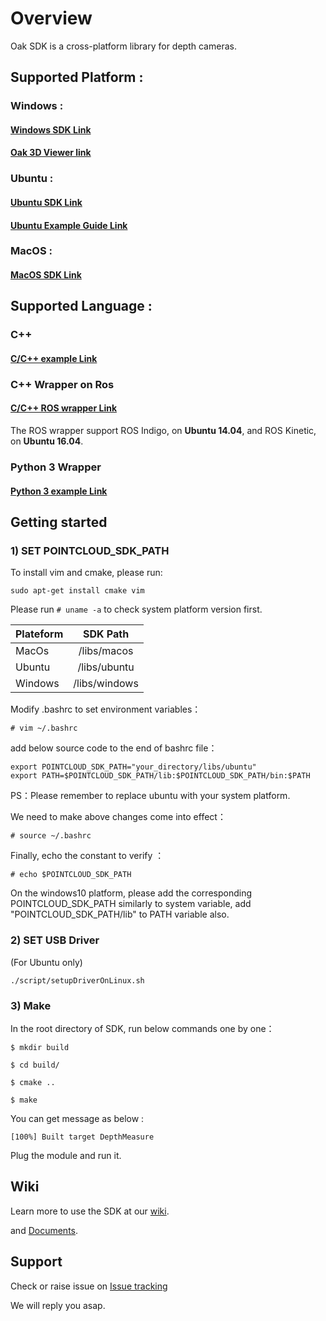 # Overview

Oak SDK  is a cross-platform library for depth cameras.


## Supported Platform :

### Windows :


#### [Windows SDK Link ](https://github.com/oak3dvision/oaksdk/tree/master/libs/windows)
#### [Oak 3D Viewer link ](https://github.com/oak3dvision/oaksdk/tree/master/Viewer_on_windows)


### Ubuntu :

#### [Ubuntu SDK Link ](https://github.com/oak3dvision/oaksdk/tree/master/libs/ubuntu)

#### [Ubuntu Example Guide Link](https://github.com/oak3dvision/oaksdk/wiki/Example-install-guide-on-ubuntu) 


### MacOS :

#### [MacOS SDK Link ](https://github.com/oak3dvision/oaksdk/tree/master/libs/macos)

## Supported Language :


### C++ 

#### [C/C++ example Link ](https://github.com/oak3dvision/oaksdk/tree/master/libs/ubuntu)


### C++ Wrapper on Ros 

#### [C/C++ ROS wrapper  Link ](https://github.com/oak3dvision/oaksdk/tree/master/wrappers/pointcloud_ros)

The ROS wrapper support ROS Indigo, on **Ubuntu 14.04**, and ROS Kinetic, on **Ubuntu 16.04**.

### Python 3 Wrapper 

#### [Python 3 example Link ](https://github.com/oak3dvision/oaksdk/tree/master/wrappers/python/exampes/ShowDepthNoGUI)


##  Getting started


### 1) SET POINTCLOUD_SDK_PATH

To install vim and cmake, please run:

`sudo apt-get install cmake vim `

Please run `# uname -a` to check system platform version first.

|Plateform | SDK Path |
|- | :-: | 
|MacOs |/libs/macos|
|Ubuntu | /libs/ubuntu|
|Windows | /libs/windows|

Modify .bashrc to set environment variables：

`# vim ~/.bashrc`

add below source code to the end of bashrc file：
```
export POINTCLOUD_SDK_PATH="your_directory/libs/ubuntu"
export PATH=$POINTCLOUD_SDK_PATH/lib:$POINTCLOUD_SDK_PATH/bin:$PATH
```

PS：Please remember to replace ubuntu with your system platform.

We need to make above changes come into effect：
 
`# source ~/.bashrc`

Finally, echo the constant to verify ：

`# echo $POINTCLOUD_SDK_PATH`

On the windows10 platform, please add the corresponding POINTCLOUD_SDK_PATH  similarly to system variable, add "POINTCLOUD_SDK_PATH/lib"  to PATH variable also.

### 2) SET USB Driver
(For Ubuntu only)
```
./script/setupDriverOnLinux.sh
```

### 3) Make

In the root directory of SDK, run below commands one by one：

```
$ mkdir build

$ cd build/ 

$ cmake ..

$ make 
```

You can get message as below : 

`[100%] Built target DepthMeasure`

Plug the module and run it.


## Wiki

Learn more to use the SDK at our [wiki](https://github.com/oak3dvision/oaksdk/wiki).

and [Documents](https://github.com/oak3dvision/oaksdk/tree/master/doc).

## Support

Check or raise issue on [Issue tracking](https://github.com/oak3dvision/oaksdk/issues)

We will reply you asap.
